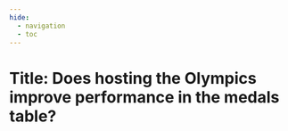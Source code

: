 ```yaml
---
hide:
  - navigation
  - toc
---
```


# Title: Does hosting the Olympics improve performance in the medals table?

